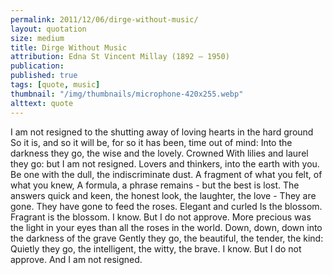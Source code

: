 ```yaml
---
permalink: 2011/12/06/dirge-without-music/
layout: quotation
size: medium
title: Dirge Without Music
attribution: Edna St Vincent Millay (1892 – 1950)
publication:
published: true
tags: [quote, music]
thumbnail: "/img/thumbnails/microphone-420x255.webp"
alttext: quote
---
```


I am not resigned to the shutting away of loving hearts in the hard ground
So it is, and so it will be, for so it has been, time out of mind:
Into the darkness they go, the wise and the lovely. Crowned
With lilies and laurel they go: but I am not resigned.
Lovers and thinkers, into the earth with you.
Be one with the dull, the indiscriminate dust.
A fragment of what you felt, of what you knew,
A formula, a phrase remains - but the best is lost.
The answers quick and keen, the honest look, the laughter, the love -
They are gone. They have gone to feed the roses. Elegant and curled
Is the blossom. Fragrant is the blossom. I know. But I do not approve.
More precious was the light in your eyes than all the roses in the world.
Down, down, down into the darkness of the grave
Gently they go, the beautiful, the tender, the kind:
Quietly they go, the intelligent, the witty, the brave.
I know. But I do not approve. And I am not resigned.
